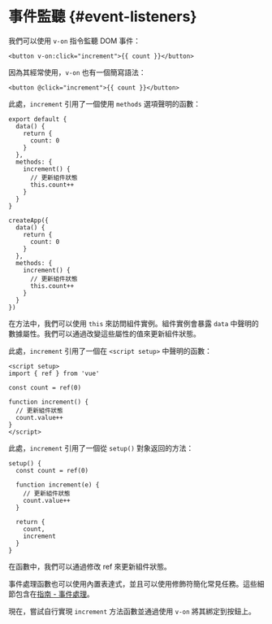# 事件監聽 {#event-listeners}

我們可以使用 `v-on` 指令監聽 DOM 事件：

```vue-html
<button v-on:click="increment">{{ count }}</button>
```

因為其經常使用，`v-on` 也有一個簡寫語法：

```vue-html
<button @click="increment">{{ count }}</button>
```

<div class="options-api">

此處，`increment` 引用了一個使用 `methods` 選項聲明的函數：

<div class="sfc">

```js{7-12}
export default {
  data() {
    return {
      count: 0
    }
  },
  methods: {
    increment() {
      // 更新組件狀態
      this.count++
    }
  }
}
```

</div>
<div class="html">

```js{7-12}
createApp({
  data() {
    return {
      count: 0
    }
  },
  methods: {
    increment() {
      // 更新組件狀態
      this.count++
    }
  }
})
```

</div>

在方法中，我們可以使用 `this` 來訪問組件實例。組件實例會暴露 `data` 中聲明的數據屬性。我們可以通過改變這些屬性的值來更新組件狀態。

</div>

<div class="composition-api">

<div class="sfc">

此處，`increment` 引用了一個在 `<script setup>` 中聲明的函數：

```vue{6-9}
<script setup>
import { ref } from 'vue'

const count = ref(0)

function increment() {
  // 更新組件狀態
  count.value++
}
</script>
```

</div>

<div class="html">

此處，`increment` 引用了一個從 `setup()` 對象返回的方法：

```js{$}
setup() {
  const count = ref(0)

  function increment(e) {
    // 更新組件狀態
    count.value++
  }

  return {
    count,
    increment
  }
}
```

</div>

在函數中，我們可以通過修改 ref 來更新組件狀態。

</div>

事件處理函數也可以使用內置表達式，並且可以使用修飾符簡化常見任務。這些細節包含在<a target="_blank" href="/guide/essentials/event-handling.html">指南 - 事件處理</a>。

現在，嘗試自行實現 `increment` <span class="options-api">方法</span><span class="composition-api">函數</span>並通過使用 `v-on` 將其綁定到按鈕上。
